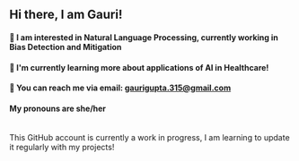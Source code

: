 ## Hi there, I am Gauri!
#### 🔭 I am interested in Natural Language Processing, currently working in Bias Detection and Mitigation
#### 🌱 I'm currently learning more about applications of AI in Healthcare! 
#### 💬 You can reach me via email: gaurigupta.315@gmail.com
#### My pronouns are she/her
<br>
This GitHub account is currently a work in progress, I am learning to update it regularly with my projects!

